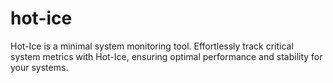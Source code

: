 # hot-ice
Hot-Ice is a minimal system monitoring tool. Effortlessly track critical system metrics with Hot-Ice, ensuring optimal performance and stability for your systems.
